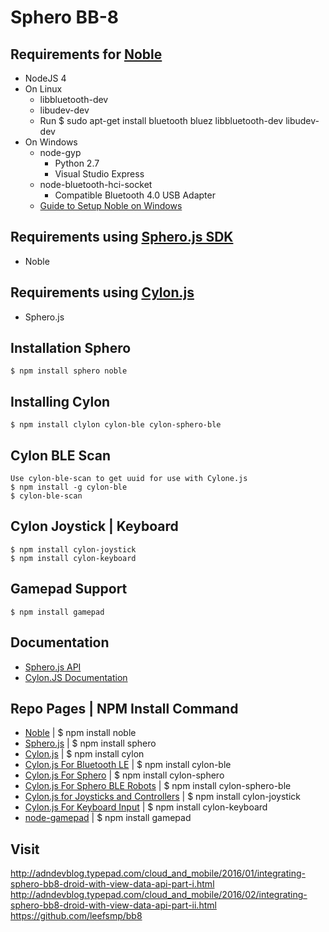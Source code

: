 # Sphero BB-8

## Requirements for [Noble](https://github.com/sandeepmistry/noble)
- NodeJS 4
- On Linux
  - libbluetooth-dev
  - libudev-dev
  - Run  $ sudo apt-get install bluetooth bluez libbluetooth-dev libudev-dev
- On Windows
  - node-gyp
    - Python 2.7
    - Visual Studio Express
  - node-bluetooth-hci-socket
    - Compatible Bluetooth 4.0 USB Adapter
  - [Guide to Setup Noble on Windows](https://www.youtube.com/watch?v=mL9B8wuEdms)


## Requirements using [Sphero.js SDK](https://github.com/orbotix/sphero.js)
  - Noble

## Requirements using [Cylon.js](https://cylonjs.com/)
 - Sphero.js

## Installation Sphero
	$ npm install sphero noble

## Installing Cylon
	$ npm install clylon cylon-ble cylon-sphero-ble

## Cylon BLE Scan
    Use cylon-ble-scan to get uuid for use with Cylone.js
    $ npm install -g cylon-ble
    $ cylon-ble-scan

## Cylon Joystick | Keyboard
    $ npm install cylon-joystick
    $ npm install cylon-keyboard

## Gamepad Support
    $ npm install gamepad

## Documentation
 - [Sphero.js API](http://sdk.sphero.com/community-apis/javascript-sdk/)
 - [Cylon.JS Documentation](https://cylonjs.com/documentation/)

## Repo Pages | NPM Install Command
  - [Noble](https://github.com/sandeepmistry/noble) | $ npm install noble
  - [Sphero.js](https://github.com/orbotix/sphero.js) | $ npm install sphero
  - [Cylon.js](https://github.com/hybridgroup/cylon/) | $ npm install cylon
  - [Cylon.js For Bluetooth LE](https://github.com/hybridgroup/cylon-ble) | $ npm install cylon-ble
  - [Cylon.js For Sphero](https://github.com/hybridgroup/cylon-sphero) | $ npm install cylon-sphero
  - [Cylon.js For Sphero BLE Robots](https://github.com/hybridgroup/cylon-sphero-ble) | $ npm install cylon-sphero-ble
  - [Cylon.js for Joysticks and Controllers](https://github.com/hybridgroup/cylon-joystick) | $ npm install cylon-joystick
  - [Cylon.js For Keyboard Input](https://github.com/hybridgroup/cylon-keyboard) | $ npm install cylon-keyboard
  - [node-gamepad](https://github.com/creationix/node-gamepad) | $ npm install gamepad


## Visit
http://adndevblog.typepad.com/cloud_and_mobile/2016/01/integrating-sphero-bb8-droid-with-view-data-api-part-i.html
http://adndevblog.typepad.com/cloud_and_mobile/2016/02/integrating-sphero-bb8-droid-with-view-data-api-part-ii.html
https://github.com/leefsmp/bb8
